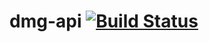 # dmg-api [![Build Status](https://travis-ci.org/matheusfm/dmg-api.svg?branch=master)](https://travis-ci.org/matheusfm/dmg-api)
